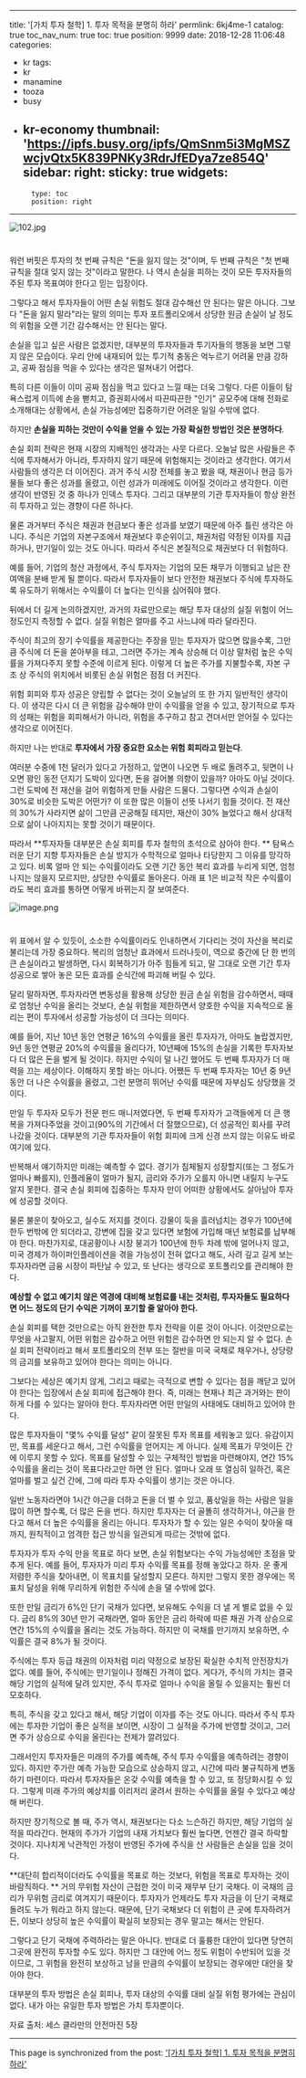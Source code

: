 
---
title: '[가치 투자 철학] 1. 투자 목적을 분명히 하라'
permlink: 6kj4me-1
catalog: true
toc_nav_num: true
toc: true
position: 9999
date: 2018-12-28 11:06:48
categories:
- kr
tags:
- kr
- manamine
- tooza
- busy
- kr-economy
thumbnail: 'https://ipfs.busy.org/ipfs/QmSnm5i3MgMSZwcjvQtx5K839PNKy3RdrJfEDya7ze854Q'
sidebar:
    right:
        sticky: true
widgets:
    -
        type: toc
        position: right
---


![102.jpg](https://ipfs.busy.org/ipfs/QmSnm5i3MgMSZwcjvQtx5K839PNKy3RdrJfEDya7ze854Q)
#
워런 버핏은 투자의 첫 번째 규칙은 "돈을 잃지 않는 것"이며, 두 번째 규칙은 "첫 번째 규칙을 절대 잊지 않는 것"이라고 말한다. 나 역시 손실을 피하는 것이 모든 투자자들의 주된 투자 목표여야 한다고 믿는 입장이다.​

그렇다고 해서 투자자들이 어떤 손실 위험도 절대 감수해선 안 된다는 말은 아니다. 그보다 "돈을 잃지 말라"라는 말의 의미는 투자 포트폴리오에서 상당한 원금 손실이 날 정도의 위험을 오랜 기간 감수해서는 안 된다는 말다.​

손실을 입고 싶은 사람은 없겠지만, 대부분의 투자자들과 투기자들의 행동을 보면 그렇지 않은 모습이다. 우리 안에 내재되어 있는 투기적 충동은 억누르기 어려울 만큼 강하고, 공짜 점심을 먹을 수 있다는 생각은 떨쳐내기 어렵다.​

특히 다른 이들이 이미 공짜 점심을 먹고 있다고 느낄 때는 더욱 그렇다. 다른 이들이 탐욕스럽게 이득에 손을 뻗치고, 증권회사에서 따끈따끈한 "인기" 공모주에 대해 전화로 소개해대는 상황에서, 손실 가능성에만 집중하기란 어려운 일일 수밖에 없다.​

하지만 **손실을 피하는 것만이 수익을 얻을 수 있는 가장 확실한 방법인 것은 분명하다**.​

손실 회피 전략은 현재 시장의 지배적인 생각과는 사뭇 다르다. 오늘날 많은 사람들은 주식에 투자해서가 아니라, 투자하지 않기 때문에 위험해지는 것이라고 생각한다. 여기서 사람들의 생각은 더 이어진다. 과거 주식 시장 전체를 놓고 봤을 때, 채권이나 현금 등가물들 보다 좋은 성과를 올렸고, 이런 성과가 미래에도 이어질 것이라고 생각한다. 이런 생각이 반영된 것 중 하나가 인덱스 투자다. 그리고 대부분의 기관 투자자들이 항상 완전히 투자하고 있는 경향이 다른 하나다.​

물론 과거부터 주식은 채권과 현금보다 좋은 성과를 보였기 때문에 아주 틀린 생각은 아니다. 주식은 기업의 자본구조에서 채권보다 후순위이고, 채권처럼 약정된 이자를 지급하거나, 만기일이 있는 것도 아니다. 따라서 주식은 본질적으로 채권보다 더 위험하다.​

예를 들어, 기업의 청산 과정에서, 주식 투자자는 기업의 모든 채무가 이행되고 남은 잔여액을 분배 받게 될 뿐이다. 따라서 투자자들이 보다 안전한 채권보다 주식에 투자하도록 유도하기 위해서는 수익률이 더 높다는 인식을 심어줘야 했다.​

뒤에서 더 길게 논의하겠지만, 과거의 자료만으로는 해당 투자 대상의 실질 위험이 어느 정도인지 측정할 수 없다. 실질 위험은 얼마를 주고 사느냐에 따라 달라진다.​

주식이 최고의 장기 수익률을 제공한다는 주장을 믿는 투자자가 많으면 많을수록, 그만큼 주식에 더 돈을 쏟아부을 테고, 그러면 주가는 계속 상승해 더 이상 말처럼 높은 수익률을 가져다주지 못할 수준에 이르게 된다. 이렇게 더 높은 주가를 지불할수록, 자본 구조 상 주식의 위치에서 비롯된 손실 위험은 점점 더 커진다.​

위험 회피와 투자 성공은 양립할 수 없다는 것이 오늘날의 또 한 가지 일반적인 생각이다. 이 생각은 다시 더 큰 위험을 감수해야 만이 수익률을 얻을 수 있고, 장기적으로 투자의 성패는 위험을 회피해서가 아니라, 위험을 추구하고 참고 견뎌서만 얻어질 수 있다는 생각으로 이어진다.

하지만 나는 반대로 **투자에서 가장 중요한 요소는 위험 회피라고 믿는다**.

​여러분 수중에 1천 달러가 있다고 가정하고, 앞면이 나오면 두 배로 돌려주고, 뒷면이 나오면 꽝인 동전 던지기 도박이 있다면, 돈을 걸어볼 의향이 있을까? 아마도 아닐 것이다. 그런 도박에 전 재산을 걸어 위험하게 만들 사람은 드물다. 그렇다면 수익과 손실이 30%로 비슷한 도박은 어떤가? 이 또한 많은 이들이 선뜻 나서기 힘들 것이다. 전 재산의 30%가 사라지면 삶이 그만큼 곤궁해질 테지만, 재산이 30% 늘었다고 해서 상대적으로 삶이 나아지지는 못할 것이기 때문이다.

​따라서 **투자자들 대부분은 손실 회피를 투자 철학의 초석으로 삼아야 한다.
**
탐욕스러운 단기 지향 투자자들은 손실 방지가 수학적으로 얼마나 타당한지 그 이유를 망각하고 있다. 비록 얼마 안 되는 수익률이라도 오랜 기간 동안 복리 효과를 누리게 되면, 엄청나지는 않을지 모르지만, 상당한 수익률로 돌아온다. 아래 표 1은 비교적 작은 수익률이라도 복리 효과를 통하면 어떻게 바뀌는지 잘 보여준다.

![image.png](https://ipfs.busy.org/ipfs/QmbeEGNhWUPcd9pcgGUQefyW3yVnAmpHoyhnYVg98XGPZN)
#
위 표에서 알 수 있듯이, 소소한 수익률이라도 인내하면서 기다리는 것이 자산을 복리로 불리는데 가장 중요하다. 복리의 엄청난 효과에서 드러나듯이, 역으로 중간에 단 한 번의 큰 손실이라고 발생하면, 다시 회복하기가 아주 힘들게 되고, 말 그대로 오랜 기간 투자 성공으로 쌓아 놓은 모든 효과를 순식간에 파괴해 버릴 수 있다.

달리 말하자면, 투자자라면 변동성을 활용해 상당한 원금 손실 위험을 감수하면서, 때때로 엄청난 수익을 올리는 것보다, 손실 위험을 제한하면서 양호한 수익을 지속적으로 올리는 편이 투자에서 성공할 가능성이 더 크다는 의미다.

​예를 들어, 지난 10년 동안 연평균 16%의 수익률을 올린 투자자가, 아마도 놀랍겠지만, 9년 동안 연평균 20%의 수익률을 올리다가, 10년째에 15%의 손실을 기록한 투자자보다 더 많은 돈을 벌게 될 것이다. 하지만 수익이 덜 나긴 했어도 두 번째 투자자가 더 매력을 끄는 세상이다. 이해하지 못할 바는 아니다. 어쨌든 두 번째 투자자는 10년 중 9년 동안 더 나은 수익률을 올렸고, 그런 분명히 뛰어난 수익률 때문에 자부심도 상당했을 것이다.

만일 두 투자자 모두가 전문 펀드 매니저였다면, 두 번째 투자자가 고객들에게 더 큰 행복을 가져다주었을 것이고(90%의 기간에서 더 잘했으므로), 더 성공적인 회사를 꾸려나갔을 것이다. 대부분의 기관 투자자들이 위험 회피에 크게 신경 쓰지 않는 이유도 바로 여기에 있다.

​반복해서 얘기하지만 미래는 예측할 수 없다. 경기가 침체될지 성장할지(또는 그 정도가 얼마나 빠를지), 인플레율이 얼마가 될지, 금리와 주가가 오를지 아니면 내릴지 누구도 알지 못한다. 결국 손실 회피에 집중하는 투자자 만이 어떠한 상황에서도 살아남아 투자에 성공할 것이다.

물론 불운이 찾아오고, 실수도 저지를 것이다. 강물이 둑을 흘러넘치는 경우가 100년에 한두 번밖에 안 되더라고, 강변에 집을 갖고 있다면 보험에 가입해 매년 보험료를 납부해야 한다. 마찬가지로, 대공황이나 시장 붕괴가 100년에 한두 차례 밖에 얼어나지 않고, 미국 경제가 하이퍼인플레이션을 겪을 가능성이 전혀 없다고 해도, 사려 깊고 길게 보는 투자자라면 금융 시장이 파탄날 수 있고, 또 난다는 생각으로 포트폴리오를 관리해야 한다.

**예상할 수 없고 예기치 않은 역경에 대비해 보험료를 내는 것처럼, 투자자들도 필요하다면 어느 정도의 단기 수익은 기꺼이 포기할 줄 알아야 한다.**

​손실 회피를 택한 것만으로는 아직 완전한 투자 전략을 이룬 것이 아니다. 이것만으로는 무엇을 사고팔지, 어떤 위험은 감수하고 어떤 위험은 감수하면 안 되는지 알 수 없다. 손실 회피 전략이라고 해서 포트폴리오의 전부 또는 절반을 미국 국채로 채우거나, 상당량의 금괴를 보유하고 있어야 한다는 의미는 아니다.

그보다는 세상은 예기치 않게, 그리고 때로는 극적으로 변할 수 있다는 점을 깨닫고 있어야 한다는 입장에서 손실 회피에 접근해야 한다. 즉, 미래는 현재나 최근 과거와는 판이하게 다를 수 있다는 알아야 한다. 투자자라면 어떤 만일의 사태에도 대비하고 있어야 한다.

​많은 투자자들이 "몇% 수익률 달성" 같이 잘못된 투자 목표를 세워놓고 있다. 유감이지만, 목표를 세운다고 해서, 그런 수익률을 얻어지는 게 아니다. 실제 목표가 무엇이든 간에 이루지 못할 수 있다. 목표를 달성할 수 있는 구체적인 방법을 마련해야지, 연간 15% 수익률을 올리는 것이 목표다라고만 하면 안 된다. 얼마나 오래 또 열심히 일하건, 혹은 얼마를 벌고 싶건 간에, 그에 따라 투자 수익률이 생기는 것은 아니다.

​일반 노동자라면야 1시간 야근을 더하고 돈을 더 벌 수 있고, 품삯일을 하는 사람은 일을 많이 하면 할수록, 더 많은 돈을 번다. 하지만 투자자는 더 골똘히 생각하거나, 야근을 한다고 해서 더 높은 수익률을 올리는 아니다. 투자자가 할 수 있는 일은 수익이 찾아올 때까지, 원칙적이고 엄격한 접근 방식을 일관되게 따르는 것밖에 없다.

투자자가 투자 수익 만을 목표로 하다 보면, 손실 위험보다는 수익 가능성에만 초점을 맞추게 된다. 예를 들어, 투자자가 미리 투자 수익률 목표를 정해 놓았다고 하자. 운 좋게 저렴한 주식을 찾아내면, 이 목표치를 달성할지 모른다. 하지만 그렇지 못한 경우에는 목표치 달성을 위해 무리하게 위험한 주식에 손을 댈 수밖에 없다.

​또한 만일 금리가 6%인 단기 국채가 있다면, 보유해도 수익을 더 낼 게 별로 없을 수 있다. 금리 8%의 30년 만기 국채라면, 얼마 동안은 금리 하락에 따른 채권 가격 상승으로 연간 15%의 수익률을 올리는 것도 가능하다. 하지만 이 국채를 만기까지 보유하면, 수익률은 결국 8%가 될 것이다.

주식에는 투자 등급 채권의 이자처럼 미리 약정으로 보장된 확실한 수치적 안전장치가 없다. 예를 들어, 주식에는 만기일이나 정해진 가격이 없다. 게다가, 주식의 가치는 결국 해당 기업의 실적에 달려 있지만, 주식 투자로 얼마나 수익을 올릴 수 있을지는 훨씬 더 모호하다.

특히, 주식을 갖고 있다고 해서, 해당 기업이 이자를 주는 것도 아니다. 따라서 주식 투자에는 투자한 기업이 좋은 실적을 보이면, 시장이 그 실적을 주가에 반영할 것이고, 그러면 주가 상승으로 수익을 올린다는 전제가 깔려있다.

그래서인지 투자자들은 미래의 주가를 예측해, 주식 투자 수익률을 예측하려는 경향이 있다. 하지만 주가란 예측 가능한 모습으로 상승하지 않고, 시간에 따라 불규칙하게 변동하기 마련이다. 따라서 투자자들은 온갖 수익률 예측을 할 수 있고, 또 정당화시킬 수 있다. 그렇게 미래 주가의 예상치를 이리저리 굴려서 원하는 수익률을 올릴 수 있다고 예상해 버린다.

​하지만 장기적으로 볼 때, 주가 역시, 채권보다는 다소 느슨하긴 하지만, 해당 기업의 실적을 따라간다. 현재의 주가가 기업의 내재 가치보다 훨씬 높다면, 언젠간 결국 하락할 것이다. 지나치게 낙관적인 가정이 반영된 주가에 주식을 산 사람들은 손실을 입을 것이다.

**대단히 합리적이더라도 수익률을 목표로 하는 것보다, 위험을 목표로 투자하는 것이 바람직하다.
**
거의 무위험 자산이 근접한 것이 미국 재무부 단기 국채다. 이 국채의 금리가 무위험 금리로 여겨지기 때문이다. 투자자가 언제라도 투자 자금을 이 단기 국채로 돌려도 누가 뭐라고 하지 않는다. 때문에, 단기 국채보다 더 위험이 큰 곳에 투자하려거든, 이보다 상당히 높은 수익률이 확실히 보장되는 경우 말고는 해서는 안된다.

그렇다고 단기 국채에 주력하라는 말은 아니다. 반대로 더 훌륭한 대안이 있다면 당연히 그곳에 완전히 투자할 수도 있다. 하지만 그 대안에 어느 정도 위험이 수반되어 있을 것이므로, 그 위험을 완전히 보상하고 남을 만큼의 수익률이 보장되는 경우에만 대안을 찾아야 한다.

대부분의 투자 방법은 손실 회피나, 투자 대상의 수익률 대비 실질 위험 평가에는 관심이 없다. 내가 아는 유일한 투자 방법은 가치 투자뿐이다.

​자료 출처: 세스 클라만의 안전마진 5장


- - -

This page is synchronized from the post: ['[가치 투자 철학] 1. 투자 목적을 분명히 하라'](https://steemit.com/@pius.pius/6kj4me-1)
